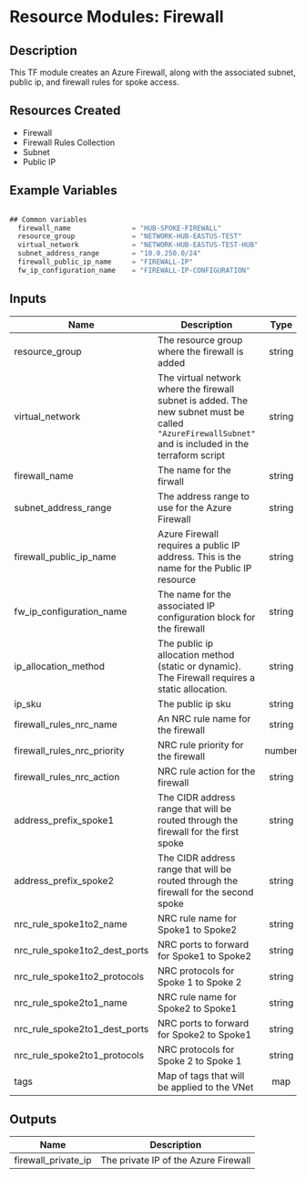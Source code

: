 # **Resource Modules: Firewall**

## Description

This TF module creates an Azure Firewall, along with the associated subnet, public ip, and firewall rules for spoke access.

## Resources Created

- Firewall
- Firewall Rules Collection
- Subnet
- Public IP

## Example Variables
```javascript

## Common variables
  firewall_name               = "HUB-SPOKE-FIREWALL"
  resource_group              = "NETWORK-HUB-EASTUS-TEST"
  virtual_network             = "NETWORK-HUB-EASTUS-TEST-HUB"
  subnet_address_range        = "10.0.250.0/24"
  firewall_public_ip_name     = "FIREWALL-IP"
  fw_ip_configuration_name    = "FIREWALL-IP-CONFIGURATION"


```

## Inputs

| Name | Description | Type | Default | Required |
|------|-------------|:----:|:-----:|:-----:|
| resource\_group | The resource group where the firewall is added | string | n/a | yes |
| virtual\_network | The virtual network where the firewall subnet is added. The new subnet must be called `"AzureFirewallSubnet"` and is included in the terraform script | string | n/a | yes |
| firewall\_name | The name for the firwall | string | n/a | yes |
| subnet\_address\_range | The address range to use for the Azure Firewall | string | n/a | yes |
| firewall\_public\_ip\_name | Azure Firewall requires a public IP address.  This is the name for the Public IP resource | string | n/a | yes |
| fw\_ip\_configuration\_name| The name for the associated IP configuration block for the firewall | string | n/a | yes |
| ip\_allocation\_method| The public ip allocation method (static or dynamic). The Firewall requires a static allocation. | string | n/a | yes |
| ip\_sku| The public ip sku | string | n/a | yes |
| firewall\_rules\_nrc\_name| An NRC rule name for the firewall | string | n/a | yes |
| firewall\_rules\_nrc\_priority| NRC rule priority for the firewall | number | n/a | yes |
| firewall\_rules\_nrc\_action| NRC rule action for the firewall | string | n/a | yes |
| address\_prefix\_spoke1 | The CIDR address range that will be routed through the firewall for the first spoke | string | n/a | yes |
| address\_prefix\_spoke2 | The CIDR address range that will be routed through the firewall for the second spoke | string | n/a | yes |
| nrc\_rule\_spoke1to2\_name| NRC rule name for Spoke1 to Spoke2 | string | n/a | yes |
| nrc\_rule\_spoke1to2\_dest\_ports| NRC ports to forward for Spoke1 to Spoke2 | string | n/a | yes |
| nrc\_rule\_spoke1to2\_protocols| NRC protocols for Spoke 1 to Spoke 2 | string | n/a | yes |
| nrc\_rule\_spoke2to1\_name| NRC rule name for Spoke2 to Spoke1 | string | n/a | yes |
| nrc\_rule\_spoke2to1\_dest\_ports| NRC ports to forward for Spoke2 to Spoke1 | string | n/a | yes |
| nrc\_rule\_spoke2to1\_protocols| NRC protocols for Spoke 2 to Spoke 1 | string | n/a | yes |
| tags | Map of tags that will be applied to the VNet | map | n/a | yes |

## Outputs

| Name | Description |
|------|-------------|
| firewall\_private\_ip | The private IP of the Azure Firewall |

